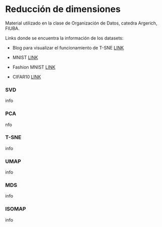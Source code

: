 # Reducción de dimensiones

Material utilizado en la clase de Organización de Datos, catedra Argerich, FIUBA.

Links donde se encuentra la información de los datasets:

- Blog para visualizar el funcionamiento de T-SNE [LINK](https://colah.github.io/posts/2014-10-Visualizing-MNIST/)

- MNIST [LINK](https://en.wikipedia.org/wiki/MNIST_database#/media/File:MnistExamples.png)

- Fashion MNIST [LINK](https://www.researchgate.net/figure/Sample-images-from-Fashion-MNIST-dataset_fig2_342801790)

- CIFAR10 [LINK](https://paperswithcode.com/dataset/cifar-10)

### SVD
info
### PCA
nfo
### T-SNE
info
### UMAP
info
### MDS
info
### ISOMAP
info
